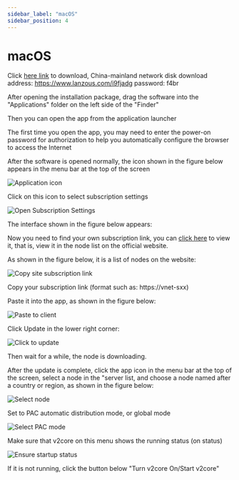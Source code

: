 ```yaml
---
sidebar_label: "macOS"
sidebar_position: 4
---
```

# macOS

Click [here link](https://panel.libcyber.xyz/clients/LibCyber-V2U.dmg) to download, China-mainland network disk download address: https://www.lanzous.com/i9fjadg password: f4br

After opening the installation package, drag the software into the "Applications" folder on the left side of the "Finder"

Then you can open the app from the application launcher

The first time you open the app, you may need to enter the power-on password for authorization to help you automatically configure the browser to access the Internet

After the software is opened normally, the icon shown in the figure below appears in the menu bar at the top of the screen

![Application icon][v2u-menu-icon]

Click on this icon to select subscription settings

![Open Subscription Settings][v2u-open-sub-setting]

The interface shown in the figure below appears:

Now you need to find your own subscription link, you can [click here](https://panel.libcyber.xyz/nodeList) to view it, that is, view it in the node list on the official website.

As shown in the figure below, it is a list of nodes on the website:

![Copy site subscription link][sub-link]

Copy your subscription link (format such as: https://vnet-sxx)

Paste it into the app, as shown in the figure below:

![Paste to client][v2u-add-sub]

Click Update in the lower right corner:

![Click to update][v2u-click-update]

Then wait for a while, the node is downloading.

After the update is complete, click the app icon in the menu bar at the top of the screen, select a node in the "server list, and choose a node named after a country or region, as shown in the figure below:

![Select node][v2u-select-node]

Set to PAC automatic distribution mode, or global mode

![Select PAC mode][v2u-pac-mode]

Make sure that v2core on this menu shows the running status (on status)

![Ensure startup status][v2u-v2core-on]

If it is not running, click the button below "Turn v2core On/Start v2core"

[v2u-menu-icon]: https://cdn.jsdelivr.net/gh/LibCyber/docs-cdn@v1.1.0/assets/v2-macos/v2u-menu-icon.jpg "application icon"
[v2u-open-sub-setting]: https://cdn.jsdelivr.net/gh/LibCyber/docs-cdn@v1.1.0/assets/v2-macos/v2u-open-sub-setting.jpg "Open subscription set up"
[sub-link]: https://cdn.jsdelivr.net/gh/LibCyber/docs-cdn@v1.1.0/assets/v2-android/sub-link.jpg "Copy website subscription link"
[v2u-add-sub]: https://cdn.jsdelivr.net/gh/LibCyber/docs-cdn@v1.1.0/assets/v2-macos/v2u-add-sub.jpg "Paste to client"
[v2u-click-update]: https://cdn.jsdelivr.net/gh/LibCyber/docs-cdn@v1.1.0/assets/v2-macos/v2u-click-update.jpg "Click to update"
[v2u-select-node]: https://cdn.jsdelivr.net/gh/LibCyber/docs-cdn@v1.1.0/assets/v2-macos/v2u-select-node.jpg "Select Node"
[v2u-pac-mode]: https://cdn.jsdelivr.net/gh/LibCyber/docs-cdn@v1.1.0/assets/v2-macos/v2u-pac-mode.jpg "Select PAC mode"
[v2u-v2core-on]: https://cdn.jsdelivr.net/gh/LibCyber/docs-cdn@v1.1.0/assets/v2-macos/v2u-v2core-on.jpg "Ensure the startup status"